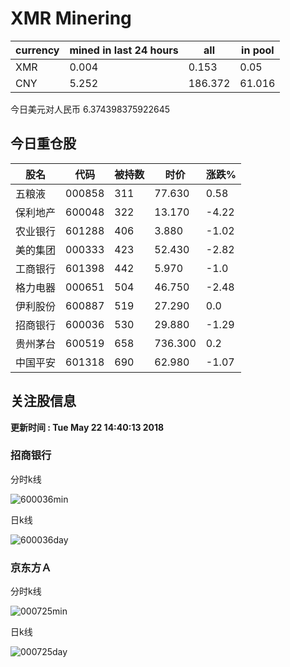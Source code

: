 # XMR Minering
|currency|mined in last 24 hours|all|in pool|
|---|---|---|---|
|XMR|0.004|0.153|0.05|
|CNY|5.252|186.372|61.016|
今日美元对人民币 6.374398375922645
## 今日重仓股 

|股名|代码|被持数|时价|涨跌%|
|---|---|---|---|---|
|五粮液|000858|311|77.630|0.58|
|保利地产|600048|322|13.170|-4.22|
|农业银行|601288|406|3.880|-1.02|
|美的集团|000333|423|52.430|-2.82|
|工商银行|601398|442|5.970|-1.0|
|格力电器|000651|504|46.750|-2.48|
|伊利股份|600887|519|27.290|0.0|
|招商银行|600036|530|29.880|-1.29|
|贵州茅台|600519|658|736.300|0.2|
|中国平安|601318|690|62.980|-1.07|

## 关注股信息
**更新时间 : Tue May 22 14:40:13 2018**
### 招商银行 
分时k线

![600036min](http://image.sinajs.cn/newchart/min/n/sh600036.gif)

日k线

![600036day](http://image.sinajs.cn/newchart/daily/n/sh600036.gif)

### 京东方Ａ 
分时k线

![000725min](http://image.sinajs.cn/newchart/min/n/sz000725.gif)

日k线

![000725day](http://image.sinajs.cn/newchart/daily/n/sz000725.gif)
